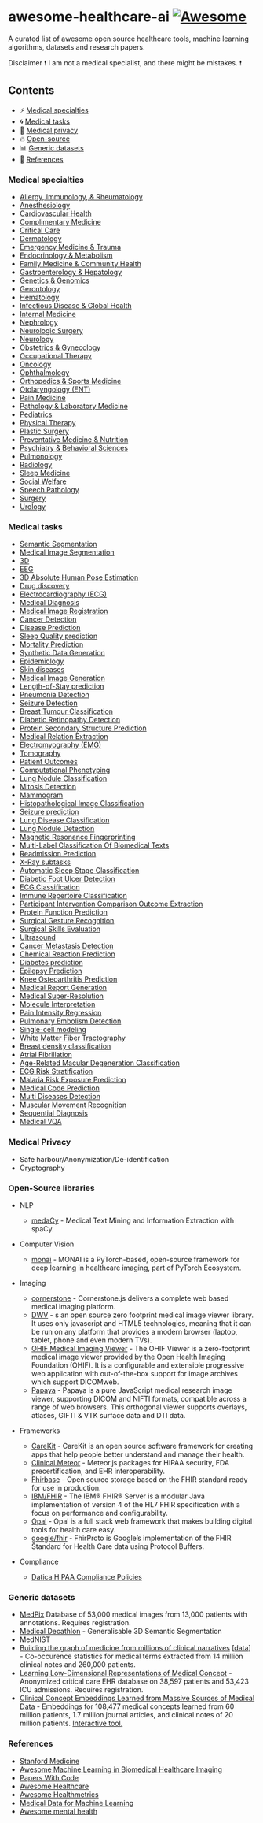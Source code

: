 # awesome-healthcare-ai [![Awesome](https://cdn.rawgit.com/sindresorhus/awesome/d7305f38d29fed78fa85652e3a63e154dd8e8829/media/badge.svg)](https://github.com/sindresorhus/awesome)
A curated list of awesome open source healthcare tools, machine learning algorithms, datasets and research papers.

Disclaimer :exclamation: I am not a medical specialist, and there might be mistakes. :exclamation:


## Contents

- :zap: [Medical specialties](#medical-specialties)
- :cyclone: [Medical tasks](#medical-tasks)
- :key: [Medical privacy](#medical-privacy)
- :fire: [Open-source](#open-source)
- :bar_chart: [Generic datasets](#generic-datasets)
- :book: [References](#references)

### Medical specialties
  * [Allergy, Immunology, & Rheumatology](resources/medical-specialties/allergy-immunology-rheumatology.md)
  * [Anesthesiology](resources/medical-specialties/anesthesiology.md)
  * [Cardiovascular Health](resources/medical-specialties/cardiovascular-health.md)
  * [Complimentary Medicine](resources/medical-specialties/complimentary-medicine.md)
  * [Critical Care](resources/medical-specialties/critical-care.md)
  * [Dermatology](resources/medical-specialties/dermatology.md)
  * [Emergency Medicine & Trauma](resources/medical-specialties/emergency-medicine.md)
  * [Endocrinology & Metabolism](resources/medical-specialties/endocrinology.md)
  * [Family Medicine & Community Health](resources/medical-specialties/family-medicine.md)
  * [Gastroenterology & Hepatology](resources/medical-specialties/gastroenterology.md)
  * [Genetics & Genomics](resources/medical-specialties/genetics-genomics.md)
  * [Gerontology](resources/medical-specialties/gerontology.md)
  * [Hematology](resources/medical-specialties/hematology.md)
  * [Infectious Disease & Global Health](resources/medical-specialties/infectious-disease.md)
  * [Internal Medicine](resources/medical-specialties/internal-medicine.md)
  * [Nephrology](resources/medical-specialties/nephrology.md)
  * [Neurologic Surgery](resources/medical-specialties/neurologic-surgery.md)
  * [Neurology](resources/medical-specialties/neurology.md)
  * [Obstetrics & Gynecology](resources/medical-specialties/obstetrics-gynecology.md)
  * [Occupational Therapy](resources/medical-specialties/occupational-therapy.md)
  * [Oncology](resources/medical-specialties/oncology.md)
  * [Ophthalmology](resources/medical-specialties/ophthalmology.md)
  * [Orthopedics & Sports Medicine](resources/medical-specialties/orthopedics.md)
  * [Otolaryngology (ENT)](resources/medical-specialties/otolaryngology.md)
  * [Pain Medicine](resources/medical-specialties/anesthesiology.md)
  * [Pathology & Laboratory Medicine](resources/medical-specialties/pathology-laboratory.md)
  * [Pediatrics](resources/medical-specialties/pediatrics.md)
  * [Physical Therapy](resources/medical-specialties/physical-therapy.md)
  * [Plastic Surgery](resources/medical-specialties/plastic-surgery.md)
  * [Preventative Medicine & Nutrition](resources/medical-specialties/preventative-medicine.md)
  * [Psychiatry & Behavioral Sciences](resources/medical-specialties/psychiatry.md)
  * [Pulmonology](resources/medical-specialties/pulmonology.md)
  * [Radiology](resources/medical-specialties/radiology.md)
  * [Sleep Medicine](resources/medical-specialties/anesthesiology.md)
  * [Social Welfare](resources/medical-specialties/social-welfare.md)
  * [Speech Pathology](resources/medical-specialties/speech-pathology.md)
  * [Surgery](resources/medical-specialties/surgery.md)
  * [Urology](resources/medical-specialties/urology.md)
  
### Medical tasks
  * [Semantic Segmentation](https://paperswithcode.com/area/medical/semantic-segmentation)
  * [Medical Image Segmentation](https://paperswithcode.com/area/medical/medical-image-segmentation)
  * [3D](https://paperswithcode.com/area/medical/3d)
  * [EEG](https://paperswithcode.com/area/medical/eeg)
  * [3D Absolute Human Pose Estimation](https://paperswithcode.com/area/medical/3d-absolute-human-pose-estimation)
  * [Drug discovery](https://paperswithcode.com/area/medical/drug-discovery)
  * [Electrocardiography (ECG)](https://paperswithcode.com/area/medical/electrocardiography-ecg)
  * [Medical Diagnosis](https://paperswithcode.com/area/medical/medical-diagnosis)
  * [Medical Image Registration](https://paperswithcode.com/area/medical/medical-image-registration)
  * [Cancer Detection](https://paperswithcode.com/area/medical/cancer)
  * [Disease Prediction](https://paperswithcode.com/area/medical/disease-prediction)
  * [Sleep Quality prediction](https://paperswithcode.com/area/medical/sleep-quality-prediction)
  * [Mortality Prediction](https://paperswithcode.com/area/medical/mortality-prediction)
  * [Synthetic Data Generation](https://paperswithcode.com/area/medical/synthetic-data-generation)
  * [Epidemiology](https://paperswithcode.com/area/medical/epidemiology)
  * [Skin diseases](https://paperswithcode.com/area/medical/skin)
  * [Medical Image Generation](https://paperswithcode.com/area/medical/medical-image-generation)
  * [Length-of-Stay prediction](https://paperswithcode.com/area/medical/length-of-stay-prediction)
  * [Pneumonia Detection](https://paperswithcode.com/area/medical/pneumonia-detection)
  * [Seizure Detection](https://paperswithcode.com/area/medical/seizure-detection)
  * [Breast Tumour Classification](https://paperswithcode.com/area/medical/breast-tumour-classification)
  * [Diabetic Retinopathy Detection](https://paperswithcode.com/area/medical/diabetic-retinopathy-detection)
  * [Protein Secondary Structure Prediction](https://paperswithcode.com/area/medical/protein-secondary-structure-prediction)
  * [Medical Relation Extraction](https://paperswithcode.com/area/medical/medical-relation-extraction)
  * [Electromyography (EMG)](https://paperswithcode.com/task/electromyography-emg)
  * [Tomography](https://paperswithcode.com/task/tomography)
  * [Patient Outcomes](https://paperswithcode.com/task/patient-outcomes)
  * [Computational Phenotyping](https://paperswithcode.com/task/computational-phenotyping)
  * [Lung Nodule Classification](https://paperswithcode.com/task/lung-nodule-classification)
  * [Mitosis Detection](https://paperswithcode.com/task/mitosis-detection)
  * [Mammogram](https://paperswithcode.com/task/mammogram)
  * [Histopathological Image Classification](https://paperswithcode.com/task/histopathological-image-classification)
  * [Seizure prediction](https://paperswithcode.com/task/seizure-prediction)
  * [Lung Disease Classification](https://paperswithcode.com/task/lung-disease-classification)
  * [Lung Nodule Detection](https://paperswithcode.com/task/lung-nodule-detection)
  * [Magnetic Resonance Fingerprinting](https://paperswithcode.com/task/magnetic-resonance-fingerprinting)
  * [Multi-Label Classification Of Biomedical Texts](https://paperswithcode.com/task/multi-label-classification-of-biomedical)
  * [Readmission Prediction](https://paperswithcode.com/task/readmission-prediction)
  * [X-Ray subtasks](https://paperswithcode.com/area/medical/x-ray)
  * [Automatic Sleep Stage Classification](https://paperswithcode.com/task/automatic-sleep-stage-classification)
  * [Diabetic Foot Ulcer Detection](https://paperswithcode.com/task/diabetic-foot-ulcer-detection)
  * [ECG Classification](https://paperswithcode.com/task/photoplethysmography-ppg)
  * [Immune Repertoire Classification](https://paperswithcode.com/task/immune-repertoire-classification)
  * [Participant Intervention Comparison Outcome Extraction](https://paperswithcode.com/task/participant-intervention-comparison-outcome)
  * [Protein Function Prediction](https://paperswithcode.com/task/protein-function-prediction)
  * [Surgical Gesture Recognition](https://paperswithcode.com/task/surgical-gesture-recognition)
  * [Surgical Skills Evaluation](https://paperswithcode.com/task/surgical-skills-evaluation)
  * [Ultrasound](https://paperswithcode.com/task/ultrasound)
  * [Cancer Metastasis Detection](https://paperswithcode.com/task/cancer-metastasis-detection)
  * [Chemical Reaction Prediction](https://paperswithcode.com/task/chemical-reaction-prediction)
  * [Diabetes prediction](https://paperswithcode.com/task/diabetes-prediction)
  * [Epilepsy Prediction](https://paperswithcode.com/task/epilepsy-prediction)
  * [Knee Osteoarthritis Prediction](https://paperswithcode.com/task/knee-osteoarthritis-prediction)
  * [Medical Report Generation](https://paperswithcode.com/task/medical-report-generation)
  * [Medical Super-Resolution](https://paperswithcode.com/task/medical-super-resolution)
  * [Molecule Interpretation](https://paperswithcode.com/task/molecule-interpretation)
  * [Pain Intensity Regression](https://paperswithcode.com/task/pain-intensity-regression)
  * [Pulmonary Embolism Detection](https://paperswithcode.com/task/pulmonary-embolism-detection)
  * [Single-cell modeling](https://paperswithcode.com/task/single-cell-modeling)
  * [White Matter Fiber Tractography](https://paperswithcode.com/task/white-matter-fiber-tractography)
  * [Breast density classification](https://paperswithcode.com/task/breast-density-classification)
  * [Atrial Fibrillation](https://paperswithcode.com/task/atrial-fibrillation)
  * [Age-Related Macular Degeneration Classification](https://paperswithcode.com/task/classification-of-age-related-macular)
  * [ECG Risk Stratification](https://paperswithcode.com/task/ecg-risk-stratification)
  * [Malaria Risk Exposure Prediction](https://paperswithcode.com/task/malaria-risk-exposure-prediction)
  * [Medical Code Prediction](https://paperswithcode.com/task/medical-code-prediction)
  * [Multi Diseases Detection](https://paperswithcode.com/task/multi-diseases-detection)
  * [Muscular Movement Recognition](https://paperswithcode.com/task/muscular-movement-recognition)
  * [Sequential Diagnosis](https://paperswithcode.com/task/sequential-diagnosis)
  * [Medical VQA](https://github.com/aioz-ai/MICCAI19-MedVQA)

### Medical Privacy 
  * Safe harbour/Anonymization/De-identification
  * Cryptography
  
### Open-Source libraries
  * NLP
    - [medaCy](https://github.com/NLPatVCU/medaCy) - Medical Text Mining and Information Extraction with spaCy.
  * Computer Vision
    - [monai](https://github.com/Project-MONAI/MONAI) - MONAI is a PyTorch-based, open-source framework for deep learning in healthcare imaging, part of PyTorch Ecosystem.
  * Imaging
    - [cornerstone](https://github.com/cornerstonejs/cornerstone) - Cornerstone.js delivers a complete web based medical imaging platform.
    - [DWV](https://github.com/ivmartel/dwv) - s an open source zero footprint medical image viewer library. It uses only javascript and HTML5 technologies, meaning that it can be run on any platform that provides a modern browser (laptop, tablet, phone and even modern TVs).
    - [OHIF Medical Imaging Viewer](https://github.com/OHIF/Viewers) - The OHIF Viewer is a zero-footprint medical image viewer provided by the Open Health Imaging Foundation (OHIF). It is a configurable and extensible progressive web application with out-of-the-box support for image archives which support DICOMweb.
    - [Papaya](https://github.com/rii-mango/Papaya) - Papaya is a pure JavaScript medical research image viewer, supporting DICOM and NIFTI formats, compatible across a range of web browsers. This orthogonal viewer supports overlays, atlases, GIFTI & VTK surface data and DTI data.
  * Frameworks
    - [CareKit](https://github.com/carekit-apple/CareKit/) - CareKit is an open source software framework for creating apps that help people better understand and manage their health. 
    - [Clinical Meteor](https://github.com/clinical-meteor) - Meteor.js packages for HIPAA security, FDA precertification, and EHR interoperability.
    - [Fhirbase](https://github.com/fhirbase) - Open source storage based on the FHIR standard ready for use in production.
    - [IBM/FHIR](https://github.com/IBM/FHIR) - The IBM® FHIR® Server is a modular Java implementation of version 4 of the HL7 FHIR specification with a focus on performance and configurability.
    - [Opal](https://github.com/openhealthcare/opal) - Opal is a full stack web framework that makes building digital tools for health care easy.
    - [google/fhir](https://github.com/google/fhir) - FhirProto is Google’s implementation of the FHIR Standard for Health Care data using Protocol Buffers.

  * Compliance
    - [Datica HIPAA Compliance Policies](https://github.com/catalyzeio/policies)
    
### Generic datasets
  * [MedPix](https://medpix.nlm.nih.gov/home) Database of 53,000 medical images from 13,000 patients with annotations. Requires registration.
  * [Medical Decathlon](http://medicaldecathlon.com/) - Generalisable 3D Semantic Segmentation
  * MedNIST
  * [Building the graph of medicine from millions of clinical narratives](http://www.nature.com/articles/sdata201432) [[data](http://datadryad.org/resource/doi:10.5061/dryad.jp917)] - Co-occurence statistics for medical terms extracted from 14 million clinical notes and 260,000 patients.
  * [Learning Low-Dimensional Representations of Medical Concept](http://physionet.org/physiobank/database/mimic3cdb/) - Anonymized critical care EHR database on 38,597 patients and 53,423 ICU admissions. Requires registration.
  * [Clinical Concept Embeddings Learned from Massive Sources of Medical Data](https://arxiv.org/abs/1804.01486) - Embeddings for 108,477 medical concepts learned from 60 million patients, 1.7 million journal articles, and clinical notes of 20 million patients. [Interactive tool.](http://cui2vec.dbmi.hms.harvard.edu)
 

  
### References 
  * [Stanford Medicine](https://stanford.cloud-cme.com/default.aspx)
  * [Awesome Machine Learning in Biomedical Healthcare Imaging](https://github.com/XindiWu/Awesome-Machine-Learning-in-Biomedical-Healthcare-Imaging)
  * [Papers With Code](https://paperswithcode.com/area/medical)
  * [Awesome Healthcare](https://github.com/kakoni/awesome-healthcare)
  * [Awesome Healthmetrics](https://github.com/leandromineti/awesome-healthmetrics)
  * [Medical Data for Machine Learning](https://github.com/beamandrew/medical-data)
  * [Awesome mental health](https://github.com/dreamingechoes/awesome-mental-health)
